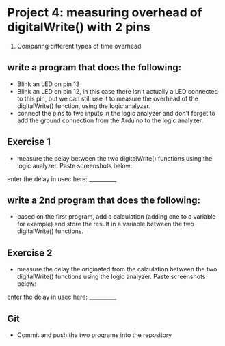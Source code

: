 # Project 4: measuring overhead of digitalWrite() with 2 pins

1. Comparing different types of time overhead

## write a program that does the following:
- Blink an LED on pin 13
- Blink an LED on pin 12, in this case there isn't actually a LED connected to this pin, but we can still use it to measure the overhead of the digitalWrite() function, using the logic analyzer.
- connect the pins to two inputs in the logic analyzer and don't forget to add the ground connection from the Arduino to the logic analyzer.

## Exercise 1
- measure the delay between the two digitalWrite() functions using the logic analyzer.
Paste screenshots below:

enter the delay in usec here:  __________

## write a 2nd program that does the following:
- based on the first program, add a calculation (adding one to a variable for example) and store the result in a variable between the two digitalWrite() functions.

## Exercise 2
- measure the delay the originated from the calculation between the two digitalWrite() functions using the logic analyzer.
Paste screenshots below:

enter the delay in usec here:  __________

## Git
 - Commit and push the two programs into the repository

